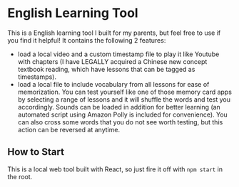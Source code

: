 # English Learning Tool

This is a English learning tool I built for my parents, but feel free to use if you find it helpful! It contains the following 2 features:
- load a local video and a custom timestamp file to play it like Youtube with chapters (I have LEGALLY acquired a Chinese new concept textbook reading, which have lessons that can be tagged as timestamps).
- load a local file to include vocabulary from all lessons for ease of memorization. You can test yourself like one of those memory card apps by selecting a range of lessons and it will shuffle the words and test you accordingly. Sounds can be loaded in addition for better learning (an automated script using Amazon Polly is included for convenience). You can also cross some words that you do not see worth testing, but this action can be reversed at anytime.

## How to Start

This is a local web tool built with React, so just fire it off with `npm start` in the root.
